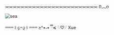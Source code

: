 ⫘⫘⫘⫘⫘⫘⫘⫘⫘⫘⫘⫘⫘⫘⫘⫘⫘⫘⫘⫘⫘⫘⫘⫘ Ი︵𐑼

![sea](https://github.com/user-attachments/assets/5b04acbe-e6f2-4c83-970c-e29d1b591ea8)

⏔⏔⏔ ꒰ ᧔ෆ᧓ ꒱ ⏔⏔⏔     ≽^•˕• ྀི≼
𓆩♡𓆪
Xue
